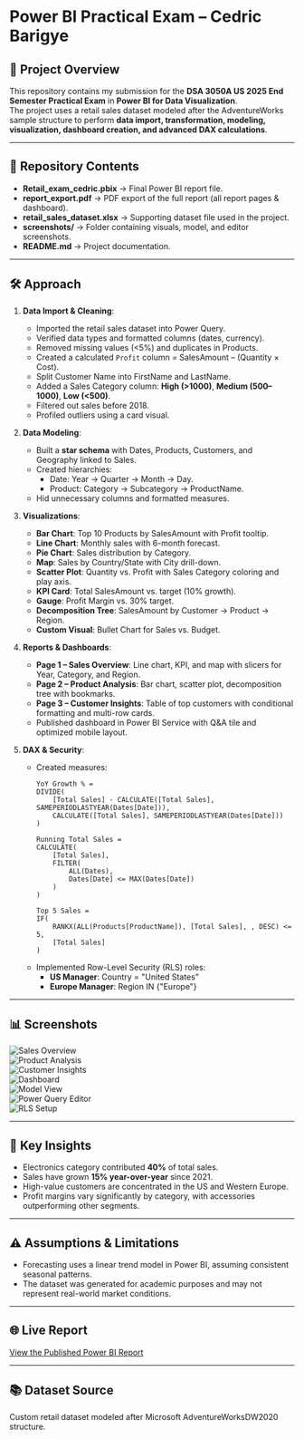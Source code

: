 # Power BI Practical Exam – Cedric Barigye

## 📄 Project Overview
This repository contains my submission for the **DSA 3050A US 2025 End Semester Practical Exam** in **Power BI for Data Visualization**.  
The project uses a retail sales dataset modeled after the AdventureWorks sample structure to perform **data import, transformation, modeling, visualization, dashboard creation, and advanced DAX calculations**.

---

## 📂 Repository Contents
- **Retail_exam_cedric.pbix** → Final Power BI report file.
- **report_export.pdf** → PDF export of the full report (all report pages & dashboard).
- **retail_sales_dataset.xlsx** → Supporting dataset file used in the project.
- **screenshots/** → Folder containing visuals, model, and editor screenshots.
- **README.md** → Project documentation.

---

## 🛠 Approach
1. **Data Import & Cleaning**:
   - Imported the retail sales dataset into Power Query.
   - Verified data types and formatted columns (dates, currency).
   - Removed missing values (<5%) and duplicates in Products.
   - Created a calculated `Profit` column = SalesAmount – (Quantity × Cost).
   - Split Customer Name into FirstName and LastName.
   - Added a Sales Category column: **High (>1000)**, **Medium (500–1000)**, **Low (<500)**.
   - Filtered out sales before 2018.
   - Profiled outliers using a card visual.

2. **Data Modeling**:
   - Built a **star schema** with Dates, Products, Customers, and Geography linked to Sales.
   - Created hierarchies:
     - Date: Year → Quarter → Month → Day.
     - Product: Category → Subcategory → ProductName.
   - Hid unnecessary columns and formatted measures.

3. **Visualizations**:
   - **Bar Chart**: Top 10 Products by SalesAmount with Profit tooltip.
   - **Line Chart**: Monthly sales with 6-month forecast.
   - **Pie Chart**: Sales distribution by Category.
   - **Map**: Sales by Country/State with City drill-down.
   - **Scatter Plot**: Quantity vs. Profit with Sales Category coloring and play axis.
   - **KPI Card**: Total SalesAmount vs. target (10% growth).
   - **Gauge**: Profit Margin vs. 30% target.
   - **Decomposition Tree**: SalesAmount by Customer → Product → Region.
   - **Custom Visual**: Bullet Chart for Sales vs. Budget.

4. **Reports & Dashboards**:
   - **Page 1 – Sales Overview**: Line chart, KPI, and map with slicers for Year, Category, and Region.
   - **Page 2 – Product Analysis**: Bar chart, scatter plot, decomposition tree with bookmarks.
   - **Page 3 – Customer Insights**: Table of top customers with conditional formatting and multi-row cards.
   - Published dashboard in Power BI Service with Q&A tile and optimized mobile layout.

5. **DAX & Security**:
   - Created measures:
     ```DAX
     YoY Growth % = 
     DIVIDE(
         [Total Sales] - CALCULATE([Total Sales], SAMEPERIODLASTYEAR(Dates[Date])),
         CALCULATE([Total Sales], SAMEPERIODLASTYEAR(Dates[Date]))
     )

     Running Total Sales = 
     CALCULATE(
         [Total Sales],
         FILTER(
             ALL(Dates),
             Dates[Date] <= MAX(Dates[Date])
         )
     )

     Top 5 Sales = 
     IF(
         RANKX(ALL(Products[ProductName]), [Total Sales], , DESC) <= 5,
         [Total Sales]
     )
     ```
   - Implemented Row-Level Security (RLS) roles:
     - **US Manager**: Country = "United States"
     - **Europe Manager**: Region IN {"Europe"}

---

## 📊 Screenshots
![Sales Overview](screenshots/sales_overview.png)  
![Product Analysis](screenshots/product_analysis.png)  
![Customer Insights](screenshots/customer_insights.png)  
![Dashboard](screenshots/dashboard.png)  
![Model View](screenshots/model_view.png)  
![Power Query Editor](screenshots/power_query.png)  
![RLS Setup](screenshots/rls_setup.png)  

---

## 📌 Key Insights
- Electronics category contributed **40%** of total sales.
- Sales have grown **15% year-over-year** since 2021.
- High-value customers are concentrated in the US and Western Europe.
- Profit margins vary significantly by category, with accessories outperforming other segments.

---

## ⚠ Assumptions & Limitations
- Forecasting uses a linear trend model in Power BI, assuming consistent seasonal patterns.
- The dataset was generated for academic purposes and may not represent real-world market conditions.

---

## 🌐 Live Report
[View the Published Power BI Report](PASTE_YOUR_PUBLISHED_LINK_HERE)

---

## 📚 Dataset Source
Custom retail dataset modeled after Microsoft AdventureWorksDW2020 structure.
